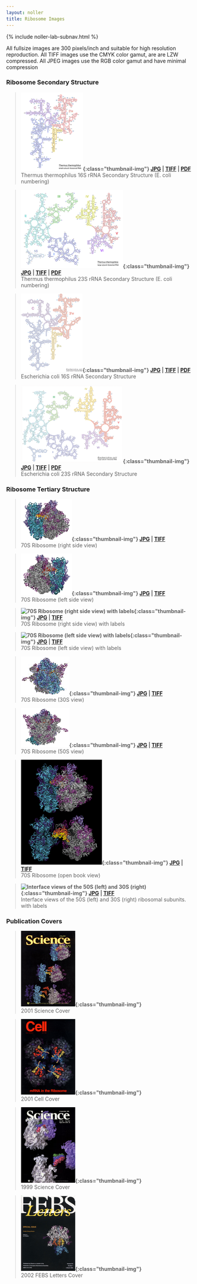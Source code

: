 ```yaml
---
layout: noller
title: Ribosome Images
---
```



{% include noller-lab-subnav.html %} 


All fullsize images are 300 pixels/inch and suitable for high resolution reproduction. All TIFF images use the CMYK color gamut, are are LZW compressed. All JPEG images use the RGB color gamut and have minimal compression

### **Ribosome Secondary Structure**

> **![Thermus thermophilus 16S](images/figs/thermus_16s_2ndry.gif){:class="thumbnail-img"} [JPG](images/figs/thermus_16s_2ndry.jpg) | [TIFF](images/figs/thermus_16s_2ndry.tif) | [PDF](images/figs/thermus_16s_2ndry.pdf)**<br/>
Thermus thermophilus 16S rRNA Secondary Structure 
(E. coli numbering) 

> **![Thermus thermophilus 23S](images/figs/thermus_23s_2ndry.gif){:class="thumbnail-img"} [JPG](images/figs/thermus_23s_2ndry.jpg) | [TIFF](images/figs/thermus_23s_2ndry.tif) | [PDF](images/figs/thermus_23s_2ndry.pdf)**<br/>
Thermus thermophilus 23S 
rRNA Secondary Structure 
(E. coli numbering) 

> **![Escherichia coli 16S](images/figs/ecoli_16s.gif){:class="thumbnail-img"} [JPG](images/figs/ecoli_16s.jpg) | [TIFF](images/figs/ecoli_16s.tif) | [PDF](images/figs/ecoli_16s.pdf)**<br/>
Escherichia coli 16S 
rRNA Secondary Structure 

> **![Escherichia coli 23S](images/figs/ecoli_23s.gif){:class="thumbnail-img"} [JPG](images/figs/ecoli_23s.jpg) | [TIFF](images/figs/ecoli_23s.tif) | [PDF](images/figs/ecoli_23s.pdf)**<br/>
Escherichia coli 23S 
rRNA Secondary Structure 

### **Ribosome Tertiary Structure**

> **![70S Ribosome (right side view)](images/figs/70s_atrna_nolabels_sm.gif){:class="thumbnail-img"} [JPG](images/figs/70s_atrna_nolabels.jpg) | [TIFF](images/figs/70s_atrna_cymk_nolabels.tif)**<br/>
70S Ribosome (right side view)

> **![70S Ribosome (left side view)](images/figs/70s_etrna_nolabels_sm.gif){:class="thumbnail-img"} [JPG](images/figs/70s_etrna_nolabels.jpg) | [TIFF](images/figs/70s_etrna_cymk_nolabels.tif)**<br/>
70S Ribosome (left side view)

> **![70S Ribosome (right side view) 
with labels](images/figs/70s_atrna_labels_sm.gif){:class="thumbnail-img"} [JPG](images/figs/70s_atrna_labels.jpg) | [TIFF](images/figs/70s_atrna_cmyk_labels.tif)**<br/>
70S Ribosome (right side view) 
with labels

> **![70S Ribosome (left side view) 
with labels](images/figs/70s_etrna_labels_sm.gif){:class="thumbnail-img"} [JPG](images/figs/70s_etrna_cmyk_labels.jpg) | [TIFF](images/figs/70s_etrna_cmyk_labels.tif)**<br/>
70S Ribosome (left side view) 
with labels

> **![70S Ribosome (30S view)](images/figs/70s_30s_nolabels_sm.gif){:class="thumbnail-img"} [JPG](images/figs/70s_30s_cymk_nolabels.jpg) | [TIFF](images/figs/70s_30s_cymk_nolabels.tif)**<br/>
70S Ribosome (30S view) 

> **![70S Ribosome (50S view) ](images/figs/70s_50s_nolabels_sm.gif){:class="thumbnail-img"} [JPG](images/figs/70s_50s_cymk_nolabels.jpg) | [TIFF](images/figs/70s_50s_cymk_nolabels.tif)**<br/>
70S Ribosome (50S view)


> **![70S Ribosome (open book view)](images/figs/70s_openbook_nolabels_sm.gif){:class="thumbnail-img"} [JPG](images/figs/70s_openbook_nolabels.jpg) | [TIFF](images/figs/70s_openbook_nolabels.tif)**<br/>
70S Ribosome (open book view)

> **![Interface views of the 
50S (left) and 30S (right)](images/figs/50s_30s_labels_sm.gif){:class="thumbnail-img"} [JPG](images/figs/50s_30s_labels.jpg) | [TIFF](images/figs/50s_30s_labels.tif)**<br/>
Interface views of the 
50S (left) and 30S (right) 
ribosomal subunits. 
with labels 

### **Publication Covers**

> **![2001 Science Cover](images/figs/sciencecover_2001_sm.jpg){:class="thumbnail-img"}**<br/>
2001 Science Cover 

> **![2001 Cell Cover ](images/figs/cellcover_sm.jpg){:class="thumbnail-img"}**<br/>
2001 Cell Cover 

> **![1999 Science Cover](images/figs/sciencecover_1999_sm.jpg){:class="thumbnail-img"}**<br/>
1999 Science Cover  

> **![2002 FEBS Letters Cover ](images/figs/febscover_sm.jpg){:class="thumbnail-img"}**<br/>
2002 FEBS Letters Cover 
   
   